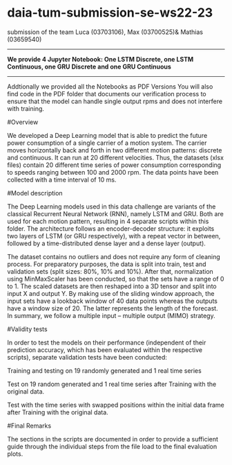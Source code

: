# daia-tum-submission-se-ws22-23
submission of the team Luca (03703106), Max (03700525)&amp; Mathias (03659540)

----

**We provide 4 Jupyter Notebook: One LSTM Discrete, one LSTM Continuous, one GRU Discrete and one GRU Continuous**

---
Addtionally we provided all the Notebooks as PDF Versions
You will also find code in the PDF folder that documents our verification process to ensure that the model can handle single output rpms and does not interfere with training.

#Overview 

We developed a Deep Learning model that is able to predict the future power consumption of a single carrier of a motion system. The carrier moves horizontally back and forth in two different motion patterns: discrete and continuous. It can run at 20 different velocities. Thus, the datasets (xlsx files) contain 20 different time series of power consumption corresponding to speeds ranging between 100 and 2000 rpm. The data points have been collected with a time interval of 10 ms.

#Model description 

The Deep Learning models used in this data challenge are variants of the classical Recurrent Neural Network (RNN), namely LSTM and GRU. Both are used for each motion pattern, resulting in 4 separate scripts within this folder. The architecture follows an encoder-decoder structure: it exploits two layers of LSTM (or GRU respectively), with a repeat vector in between, followed by a time-distributed dense layer and a dense layer (output).

The dataset contains no outliers and does not require any form of cleaning process. For preparatory purposes, the data is split into train, test and validation sets (split sizes: 80%, 10% and 10%). After that, normalization using MinMaxScaler has been conducted, so that the sets have a range of 0 to 1. The scaled datasets are then reshaped into a 3D tensor and split into input X and output Y. By making use of the sliding window approach, the input sets have a lookback window of 40 data points whereas the outputs have a window size of 20. The latter represents the length of the forecast. In summary, we follow a multiple input – multiple output (MIMO) strategy.

#Validity tests 

In order to test the models on their performance (independent of their prediction accuracy, which has been evaluated within the respective scripts), separate validation tests have been conducted:

Training and testing on 19 randomly generated and 1 real time series 

Test on 19 random generated and 1 real time series after Training with the original data.

Test with the time series with swapped positions within the initial data frame after Training with the original data.

#Final Remarks 

The sections in the scripts are documented in order to provide a sufficient guide through the individual steps from the file load to the final evaluation plots. 
